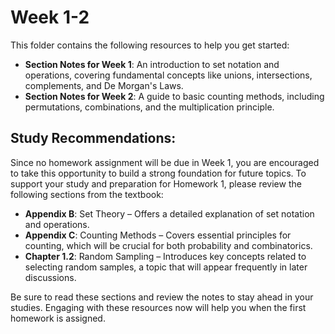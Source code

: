 # Week 1-2

This folder contains the following resources to help you get started:

- **Section Notes for Week 1**: An introduction to set notation and operations, covering fundamental concepts like unions, intersections, complements, and De Morgan's Laws.
- **Section Notes for Week 2**: A guide to basic counting methods, including permutations, combinations, and the multiplication principle.


## Study Recommendations:
Since no homework assignment will be due in Week 1, you are encouraged to take this opportunity to build a strong foundation for future topics. To support your study and preparation for Homework 1, please review the following sections from the textbook:

- **Appendix B**: Set Theory – Offers a detailed explanation of set notation and operations.
- **Appendix C**: Counting Methods – Covers essential principles for counting, which will be crucial for both probability and combinatorics.
- **Chapter 1.2**: Random Sampling – Introduces key concepts related to selecting random samples, a topic that will appear frequently in later discussions.

Be sure to read these sections and review the notes to stay ahead in your studies. Engaging with these resources now will help you when the first homework is assigned.

